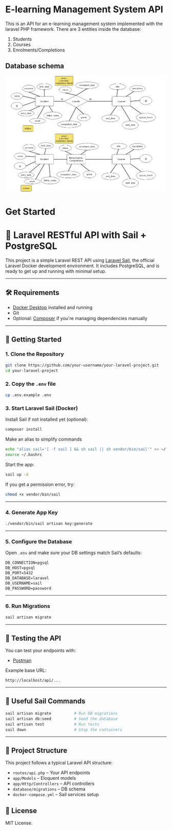 # E-learning Management System API

This is an API for an e-learning management system implemented with the laravel PHP framework. There are 3 entities inside the database:

1. Students
2. Courses
3. Enrolments/Completions

## Database schema
![alt text](ER_diagram.png)

# Get Started

# 🚀 Laravel RESTful API with Sail + PostgreSQL

This project is a simple Laravel REST API using [Laravel Sail](https://laravel.com/docs/sail), the official Laravel Docker development environment. It includes PostgreSQL, and is ready to get up and running with minimal setup.

---

## 🛠 Requirements

- [Docker Desktop](https://www.docker.com/products/docker-desktop) installed and running
- Git
- Optional: [Composer](https://getcomposer.org/) if you're managing dependencies manually

---

## 🚀 Getting Started

### 1. Clone the Repository

```bash
git clone https://github.com/your-username/your-laravel-project.git
cd your-laravel-project
```

### 2. Copy the `.env` file

```bash
cp .env.example .env
```

### 3. Start Laravel Sail (Docker)

Install Sail if not installed yet (optional):

```bash
composer install
```
Make an alias to simplify commands
```bash
echo "alias sail='[ -f sail ] && sh sail || sh vendor/bin/sail'" >> ~/.bashrc
source ~/.bashrc
```
Start the app:

```bash
sail up -d
```

If you get a permission error, try:

```bash
chmod +x vendor/bin/sail
```

---

### 4. Generate App Key

```bash
./vendor/bin/sail artisan key:generate
```

---

### 5. Configure the Database

Open `.env` and make sure your DB settings match Sail’s defaults:

```env
DB_CONNECTION=pgsql
DB_HOST=pgsql
DB_PORT=5432
DB_DATABASE=laravel
DB_USERNAME=sail
DB_PASSWORD=password
```

---

### 6. Run Migrations

```bash
sail artisan migrate
```

---

## 🧪 Testing the API

You can test your endpoints with:

- [Postman](https://www.postman.com/)

Example base URL:

```
http://localhost/api/...
```

---

## 🐳 Useful Sail Commands

```bash
sail artisan migrate          # Run DB migrations
sail artisan db:seed          # Seed the database
sail artisan test             # Run tests
sail down                     # Stop the containers
```

---

## 📂 Project Structure

This project follows a typical Laravel API structure:
- `routes/api.php` – Your API endpoints
- `app/Models` – Eloquent models
- `app/Http/Controllers` – API controllers
- `database/migrations` – DB schema
- `docker-compose.yml` – Sail services setup

## 📄 License

MIT License.